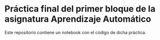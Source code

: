 # Práctica final del primer bloque de la asignatura Aprendizaje Automático
Este repositorio contiene un notebook con el código de dicha práctica. 
